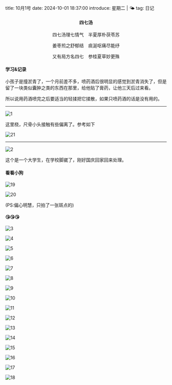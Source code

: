 title: 10月1号 
date: 2024-10-01 18:37:00
introduce: 星期二 | 🌤️
tag: 日记

<h4 align="center">四七汤</h4>

<p align="center">四七汤理七情气　半夏厚朴茯苓苏</p> 
<p align="center">姜枣煎之舒郁结　痰涎呕痛尽能纾</p>
<p align="center">又有局方名四七　参桂夏草妙更殊</p>


#### 学习&记录

小孩子是撞淤青了，一个月前差不多，喷药酒后很明显的感觉到淤青消失了，但是留了一块类似囊肿之类的东西在那里，给他贴了膏药，让他三天后过来看。

所以说用药酒喷完之后要适当的轻揉把它揉散，如果只喷药酒的话是没有用的。

---

![1](/static/img/2024/10/01/1.jpg)

这里桡，尺骨小头接触有些偏离了。参考如下

![21](/static/img/2024/10/01/21.jpg)

---

![2](/static/img/2024/10/01/2.jpg)

这个是一个大学生，在学校脚崴了，刚好国庆回家回来处理。

#### 看看小狗

![19](/static/img/2024/10/01/19.jpg)

![20](/static/img/2024/10/01/20.jpg)

(PS:偏心明慧，只拍了一张斑点的)

#### 😘😘😘

![3](/static/img/2024/10/01/3.jpg)

![4](/static/img/2024/10/01/4.jpg)

![5](/static/img/2024/10/01/5.jpg)

![6](/static/img/2024/10/01/6.jpg)

![7](/static/img/2024/10/01/7.jpg)

![8](/static/img/2024/10/01/8.jpg)

![9](/static/img/2024/10/01/9.jpg)

![10](/static/img/2024/10/01/10.jpg)

![11](/static/img/2024/10/01/11.jpg)

![12](/static/img/2024/10/01/12.jpg)

![13](/static/img/2024/10/01/13.jpg)

![14](/static/img/2024/10/01/14.jpg)

![15](/static/img/2024/10/01/15.jpg)

![16](/static/img/2024/10/01/16.jpg)

![17](/static/img/2024/10/01/17.jpg)

![18](/static/img/2024/10/01/18.jpg)
